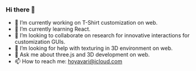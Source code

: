 ### Hi there 👋

- 🔭 I’m currently working on T-Shirt customization on web.
- 🌱 I’m currently learning React.
- 👯 I’m looking to collaborate on research for innovative interactions for customization GUIs.
- 🤔 I’m looking for help with texturing in 3D environment on web.
- 💬 Ask me about three.js and 3D development on web.
- 📫 How to reach me: hoyavari@icloud.com
